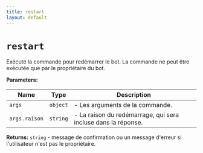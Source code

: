 ```yaml
---
title: restart
layout: default
---
```


# `restart`

Exécute la commande pour redémarrer le bot. La commande ne peut être exécutée que par le propriétaire du bot.

**Parameters:**

| Name | Type | Description |
| ---- | ---- | ----------- |
| `args` | `object` | - Les arguments de la commande. |
| `args.raison` | `string` | - La raison du redémarrage, qui sera incluse dans la réponse. |

**Returns:** `string` - message de confirmation ou un message d'erreur si l'utilisateur n'est pas le propriétaire.

